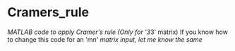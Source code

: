 # Cramers_rule
*MATLAB code to apply  Cramer's rule (Only for '3*3' matrix)
If you know how to change this code for an 'm*n' matrix input, let me know the same*
